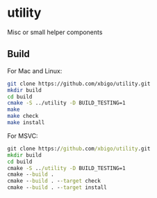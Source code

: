 # utility

Misc or small helper components 

## Build

For Mac and Linux:

```bash
git clone https://github.com/xbigo/utility.git
mkdir build
cd build
cmake -S ../utility -D BUILD_TESTING=1
make
make check
make install
```

For MSVC:

```bat
git clone https://github.com/xbigo/utility.git
mkdir build
cd build
cmake -S ../utility -D BUILD_TESTING=1
cmake --build .
cmake --build . --target check
cmake --build . --target install
```

